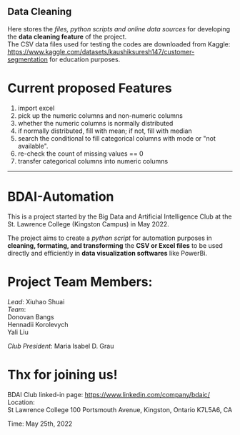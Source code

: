 ## Data Cleaning
Here stores the _files, python scripts and online data sources_ for developing the __data cleaning feature__ of the project.   
The CSV data files used for testing the codes are downloaded from Kaggle: https://www.kaggle.com/datasets/kaushiksuresh147/customer-segmentation for education purposes.

# Current proposed Features
1. import excel
2. pick up the numeric columns and non-numeric columns
3. whether the numeric columns is normally distributed
3. if normally distributed, fill with mean; if not, fill with median
4. search the conditional to fill categorical columns with mode or "not available".
5. re-check the count of missing values == 0
6. transfer categorical columns into numeric columns

_________________
# BDAI-Automation

This is a project started by the Big Data and Artificial Intelligence Club at the St. Lawrence College (Kingston Campus) in May 2022.

The project aims to create a _python script_ for automation purposes in **cleaning, formating, and transforming** the __CSV or Excel files__ to be used directly and efficiently in __data visualization softwares__ like PowerBi.

# Project Team Members:
*Lead*: Xiuhao Shuai  
*Team*:  
Donovan Bangs  
Hennadii Korolevych  
Yali Liu  

*Club President*: Maria Isabel D. Grau  

# Thx for joining us!
BDAI Club linked-in page: https://www.linkedin.com/company/bdaic/  
Location:  
St Lawrence College
100 Portsmouth Avenue, Kingston, Ontario K7L5A6, CA

Time: May 25th, 2022
